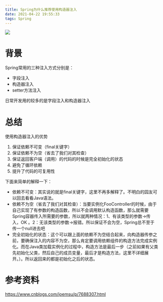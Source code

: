 ```yaml
---
title: Spring为什么推荐使用构造器注入
date: 2021-04-22 19:55:33
tags: Spring
---
```


![](https://tva1.sinaimg.cn/large/008i3skNgy1gpsrr59v7lj31900u07jq.jpg)

<!--more-->

# 背景

Spring常用的三种注入方式分别是：

- 字段注入
- 构造器注入
- setter方法注入

日常开发用的较多的是字段注入和构造器注入

# 总结

使用构造器注入的优势

1. 保证依赖不可变（final关键字）
2. 保证依赖不为空（省去了我们对其检查）
3. 保证返回客户端（调用）的代码的时候是完全初始化的状态
4. 避免了循环依赖
5. 提升了代码的可复用性

下面来简单的解释一下：

- 依赖不可变：其实说的就是final关键字，这里不再多解释了。不明白的园友可以回去看看Java语法。
- 依赖不为空（省去了我们对其检查）：当要实例化FooController的时候，由于自己实现了有参数的构造函数，所以不会调用默认构造函数，那么就需要Spring容器传入所需要的参数，所以就两种情况：1、有该类型的参数->传入，OK 。2：无该类型的参数->报错。所以保证不会为空，Spring总不至于传一个null进去吧 
- 完全初始化的状态：这个可以跟上面的依赖不为空结合起来，向构造器传参之前，要确保注入的内容不为空，那么肯定要调用依赖组件的构造方法完成实例化。而在Java类加载实例化的过程中，构造方法是最后一步（之前如果有父类先初始化父类，然后自己的成员变量，最后才是构造方法，这里不详细展开。）。所以返回来的都是初始化之后的状态。

# 参考资料

https://www.cnblogs.com/joemsu/p/7688307.html

